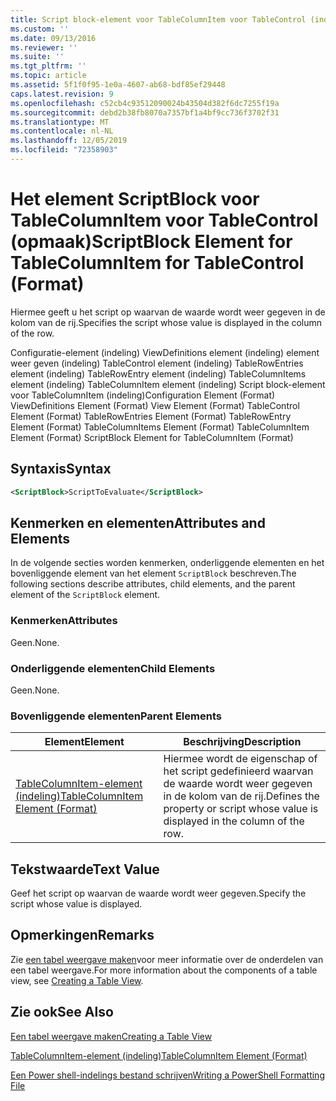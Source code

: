 ```yaml
---
title: Script block-element voor TableColumnItem voor TableControl (indeling) | Microsoft Docs
ms.custom: ''
ms.date: 09/13/2016
ms.reviewer: ''
ms.suite: ''
ms.tgt_pltfrm: ''
ms.topic: article
ms.assetid: 5f1f0f95-1e0a-4607-ab68-bdf85ef29448
caps.latest.revision: 9
ms.openlocfilehash: c52cb4c93512090024b43504d382f6dc7255f19a
ms.sourcegitcommit: debd2b38fb8070a7357bf1a4bf9cc736f3702f31
ms.translationtype: MT
ms.contentlocale: nl-NL
ms.lasthandoff: 12/05/2019
ms.locfileid: "72358903"
---
```

# <a name="scriptblock-element-for-tablecolumnitem-for-tablecontrol-format"></a><span data-ttu-id="7f214-102">Het element ScriptBlock voor TableColumnItem voor TableControl (opmaak)</span><span class="sxs-lookup"><span data-stu-id="7f214-102">ScriptBlock Element for TableColumnItem for TableControl (Format)</span></span>

<span data-ttu-id="7f214-103">Hiermee geeft u het script op waarvan de waarde wordt weer gegeven in de kolom van de rij.</span><span class="sxs-lookup"><span data-stu-id="7f214-103">Specifies the script whose value is displayed in the column of the row.</span></span>

<span data-ttu-id="7f214-104">Configuratie-element (indeling) ViewDefinitions element (indeling) element weer geven (indeling) TableControl element (indeling) TableRowEntries element (indeling) TableRowEntry element (indeling) TableColumnItems element (indeling) TableColumnItem element (indeling) Script block-element voor TableColumnItem (indeling)</span><span class="sxs-lookup"><span data-stu-id="7f214-104">Configuration Element (Format) ViewDefinitions Element (Format) View Element (Format) TableControl Element (Format) TableRowEntries Element (Format) TableRowEntry Element (Format) TableColumnItems Element (Format) TableColumnItem Element (Format) ScriptBlock Element for TableColumnItem (Format)</span></span>

## <a name="syntax"></a><span data-ttu-id="7f214-105">Syntaxis</span><span class="sxs-lookup"><span data-stu-id="7f214-105">Syntax</span></span>

```xml
<ScriptBlock>ScriptToEvaluate</ScriptBlock>
```

## <a name="attributes-and-elements"></a><span data-ttu-id="7f214-106">Kenmerken en elementen</span><span class="sxs-lookup"><span data-stu-id="7f214-106">Attributes and Elements</span></span>

<span data-ttu-id="7f214-107">In de volgende secties worden kenmerken, onderliggende elementen en het bovenliggende element van het element `ScriptBlock` beschreven.</span><span class="sxs-lookup"><span data-stu-id="7f214-107">The following sections describe attributes, child elements, and the parent element of the `ScriptBlock` element.</span></span>

### <a name="attributes"></a><span data-ttu-id="7f214-108">Kenmerken</span><span class="sxs-lookup"><span data-stu-id="7f214-108">Attributes</span></span>

<span data-ttu-id="7f214-109">Geen.</span><span class="sxs-lookup"><span data-stu-id="7f214-109">None.</span></span>

### <a name="child-elements"></a><span data-ttu-id="7f214-110">Onderliggende elementen</span><span class="sxs-lookup"><span data-stu-id="7f214-110">Child Elements</span></span>

<span data-ttu-id="7f214-111">Geen.</span><span class="sxs-lookup"><span data-stu-id="7f214-111">None.</span></span>

### <a name="parent-elements"></a><span data-ttu-id="7f214-112">Bovenliggende elementen</span><span class="sxs-lookup"><span data-stu-id="7f214-112">Parent Elements</span></span>

|<span data-ttu-id="7f214-113">Element</span><span class="sxs-lookup"><span data-stu-id="7f214-113">Element</span></span>|<span data-ttu-id="7f214-114">Beschrijving</span><span class="sxs-lookup"><span data-stu-id="7f214-114">Description</span></span>|
|-------------|-----------------|
|[<span data-ttu-id="7f214-115">TableColumnItem-element (indeling)</span><span class="sxs-lookup"><span data-stu-id="7f214-115">TableColumnItem Element (Format)</span></span>](./tablecolumnitem-element-for-tablecolumnitems-for-tablecontrol-format.md)|<span data-ttu-id="7f214-116">Hiermee wordt de eigenschap of het script gedefinieerd waarvan de waarde wordt weer gegeven in de kolom van de rij.</span><span class="sxs-lookup"><span data-stu-id="7f214-116">Defines the property or script whose value is displayed in the column of the row.</span></span>|

## <a name="text-value"></a><span data-ttu-id="7f214-117">Tekstwaarde</span><span class="sxs-lookup"><span data-stu-id="7f214-117">Text Value</span></span>

<span data-ttu-id="7f214-118">Geef het script op waarvan de waarde wordt weer gegeven.</span><span class="sxs-lookup"><span data-stu-id="7f214-118">Specify the script whose value is displayed.</span></span>

## <a name="remarks"></a><span data-ttu-id="7f214-119">Opmerkingen</span><span class="sxs-lookup"><span data-stu-id="7f214-119">Remarks</span></span>

<span data-ttu-id="7f214-120">Zie [een tabel weergave maken](./creating-a-table-view.md)voor meer informatie over de onderdelen van een tabel weergave.</span><span class="sxs-lookup"><span data-stu-id="7f214-120">For more information about the components of a table view, see [Creating a Table View](./creating-a-table-view.md).</span></span>

## <a name="see-also"></a><span data-ttu-id="7f214-121">Zie ook</span><span class="sxs-lookup"><span data-stu-id="7f214-121">See Also</span></span>

[<span data-ttu-id="7f214-122">Een tabel weergave maken</span><span class="sxs-lookup"><span data-stu-id="7f214-122">Creating a Table View</span></span>](./creating-a-table-view.md)

[<span data-ttu-id="7f214-123">TableColumnItem-element (indeling)</span><span class="sxs-lookup"><span data-stu-id="7f214-123">TableColumnItem Element (Format)</span></span>](./tablecolumnitem-element-for-tablecolumnitems-for-tablecontrol-format.md)

[<span data-ttu-id="7f214-124">Een Power shell-indelings bestand schrijven</span><span class="sxs-lookup"><span data-stu-id="7f214-124">Writing a PowerShell Formatting File</span></span>](./writing-a-powershell-formatting-file.md)

